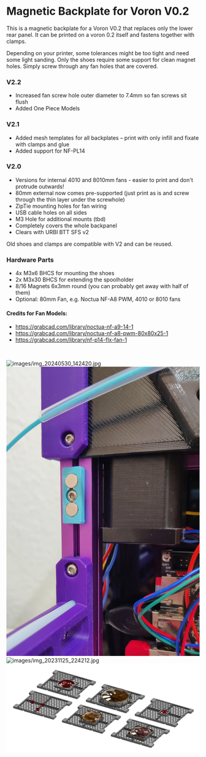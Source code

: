 # Magnetic Backplate for Voron V0.2

<p>This is a magnetic backplate for a Voron V0.2 that replaces only the lower rear panel. It can be printed on a voron 0.2 itself and fastens together with clamps.</p><p>Depending on your printer, some tolerances might be too tight and need some light sanding. Only the shoes require some support for clean magnet holes. Simply screw through any fan holes that are covered.</p><h3>V2.2</h3><ul><li>Increased fan screw hole outer diameter to 7.4mm so fan screws sit flush</li><li>Added One Piece Models</li></ul><h3>V2.1</h3><ul><li>Added mesh templates for all backplates – print with only infill and fixate with clamps and glue</li><li>Added support for NF-PL14</li></ul><h3>V2.0</h3><ul><li>Versions for internal 4010 and 8010mm fans - easier to print and don't protrude outwards!</li><li>80mm external now comes pre-supported (just print as is and screw through the thin layer under the screwhole)</li><li>ZipTie mounting holes for fan wiring</li><li>USB cable holes on all sides</li><li>M3 Hole for additional mounts (tbd)</li><li>Completely covers the whole backpanel</li><li>Clears with URBI BTT SFS v2</li></ul><p>Old shoes and clamps are compatible with V2 and can be reused.</p><h3>Hardware Parts</h3><ul><li>4x M3x6 BHCS for mounting the shoes</li><li>2x M3x30 BHCS for extending the spoolholder</li><li>8/16 Magnets 6x3mm round (you can probably get away with half of them)</li><li>Optional: 80mm Fan, e.g. Noctua NF-A8 PWM, 4010 or 8010 fans</li></ul><h4>Credits for Fan Models:</h4><ul><li><a href="https://grabcad.com/library/noctua-nf-a9-14-1">https://grabcad.com/library/noctua-nf-a9-14-1</a></li><li><a href="https://grabcad.com/library/noctua-nf-a8-pwm-80x80x25-1">https://grabcad.com/library/noctua-nf-a8-pwm-80x80x25-1</a></li><li><a href="https://grabcad.com/library/nf-p14-flx-fan-1">https://grabcad.com/library/nf-p14-flx-fan-1</a></li></ul><p>&nbsp;</p>

![images/img_20240530_142420.jpg](images/img_20240530_142420.jpg)
![images/img_20231125_224304.jpg](images/img_20231125_224304.jpg)
![images/img_20231125_224212.jpg](images/img_20231125_224212.jpg)
![images/screenshot-from-2024-01-13-18-18-39.png](images/screenshot-from-2024-01-13-18-18-39.png)